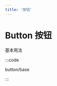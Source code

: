 ```yaml
---
title: '按钮'
---
```


# Button 按钮

基本用法

:::code

button/base

:::

<script lang="ts">
export default {
  name: 'DocsButton'
}
</script>

<script setup lang="ts">
import ButtonBase from 'docs/demo/button/base.vue'
</script>